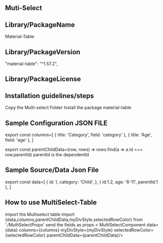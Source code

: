 ## Muti-Select

## Library/PackageName
Material-Table

## Library/PackageVersion
"material-table": "^1.57.2",

## Library/PackageLicense

## Installation guidelines/steps

Copy the Multi-select Folder
Install the package material-table

## Sample Configuration JSON FILE
  export const columns=[
    { title: 'Category', field: 'category' },
    { title: 'Age', field: 'age' },
  ]

  export const parentChildData=(row, rows) => rows.find(a => a.id === row.parentId)
  parentId is the dependentId

## Sample Source/Data Json File
export const data=[
    {
      id: 1,
      category: 'Child',
    },
    {
      id:1.2,
      age: '6-11',
      parentId:1
    },
]

## How to use MultiSelect-Table
import the Multiselect table
import {data,columns,parentChildData,myDivStyle,selectedRowColor} from './MultiSelectProps'
send the fields as props 
< MultiSelectComponent 
            data={data} 
            columns={columns} 
            myDivStyle={myDivStyle}
            selectedRowColor={selectedRowColor} 
            parentChildData={parentChildData}/>